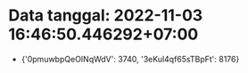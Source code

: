 # Data tanggal: 2022-11-03 16:46:50.446292+07:00

* {'0pmuwbpQeOINqWdV': 3740, '3eKul4qf65sTBpFt': 8176}

